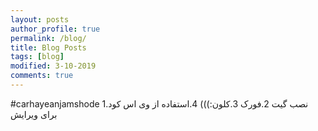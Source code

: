 ```yaml
---
layout: posts
author_profile: true
permalink: /blog/
title: Blog Posts
tags: [blog]
modified: 3-10-2019
comments: true
---
```

#carhayeanjamshode
1.نصب گیت
2.فورک
3.کلون:)))
4.استفاده از وی اس کود برای ویرایش
